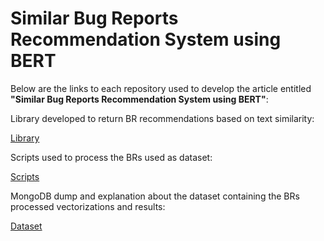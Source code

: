# Similar Bug Reports Recommendation System using BERT

Below are the links to each repository used to develop the article entitled **"Similar Bug Reports Recommendation System using BERT"**: 

Library developed to return BR recommendations based on text similarity:

[Library](https://github.com/guimcarneiro/similar-bugs-reports-recommender-lib)

Scripts used to process the BRs used as dataset:

[Scripts](https://github.com/guimcarneiro/similar-bugs-reports-recommender-scripts)

MongoDB dump and explanation about the dataset containing the BRs processed vectorizations and results:

[Dataset](https://github.com/guimcarneiro/similar-bug-reports-recommender/tree/main/dataset)
